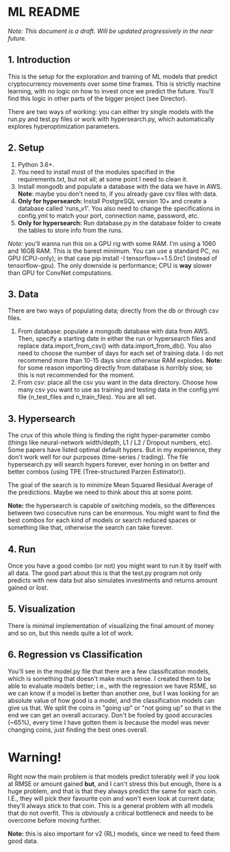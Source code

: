# ML README

*Note: This document is a draft. Will be updated progressively in the near future.*

## 1. Introduction

This is the setup for the exploration and training of ML models that predict cryptocurrency movements over some time frames. 
This is strictly machine learning, with no logic on how to invest once we predict the future. You'll find this logic in 
other parts of the bigger project (see Director). 

There are two ways of working: you can either try single models with the run.py and test.py files or work with hypersearch.py, 
which automatically explores hyperoptimization parameters.

## 2. Setup

1. Python 3.6+.
1. You need to install most of the modules specified in the requirements.txt, but not all; at some point I need to clean it.
1. Install mongodb and populate a database with the data we have in AWS. **Note**: maybe you don't need to, if you already 
gave csv files with data.
1. **Only for hypersearch:** Install PostgreSQL version 10+ and create a database called 'runs_v1'. You also need to change the specifications in
config.yml to match your port, connection name, password, etc.
1. **Only for hypersearch:** Run database.py in the database folder to create the tables to store info from the runs.

*Note:* you'll wanna run this on a GPU rig with some RAM. I'm using a 1060 and 16GB RAM. This is the barest minimum. You can 
use a standard PC, no GPU (CPU-only); in that case pip install -I tensorflow==1.5.0rc1 (instead of tensorflow-gpu). 
The only downside is performance; CPU is **way** slower than GPU for ConvNet computations. 

## 3. Data

There are two ways of populating data; directly from the db or through csv files. 

1. From database: populate a mongodb database with data from AWS. Then, specify a starting date in either the run or hypersearch files
and replace data.import_from_csv() with data.import_from_db(). You also need to choose the number of days for each set of training data. 
I do not recommend more than 10-15 days since otherwise RAM explodes. **Note:** for some reason importing directly from 
database is horribly slow, so this is not recommended for the moment.
1. From csv: place all the csv you want in the data directory. Choose how many csv you want to use as training and testing 
data in the config.yml file (n_test_files and n_train_files). You are all set.

## 3. Hypersearch

The crux of this whole thing is finding the right hyper-parameter combo (things like neural-network width/depth, L1 / L2 / Dropout numbers, 
etc). Some papers have listed optimal default hypers. But in my experience, they don't work well for our purposes (time-series / trading). 
The file hypersearch.py will search hypers forever, ever honing in on better and better combos (using TPE (Tree-structured Parzen Estimator)). 

The goal of the search is to minimize Mean Squared Residual Average of the predictions. Maybe we need to think about this at 
some point. 

**Note:** the hypersearch is capable of switching models, so the differences between two cosecutive runs can be enormous. 
You might want to find the best combos for each kind of models or search reduced spaces or something like that, otherwise the
search can take forever. 

## 4. Run

Once you have a good combo (or not) you might want to run it by itself with all data. The good part about this is that the 
test.py program not only predicts with new data but also simulates investments and returns amount gained or lost.

## 5. Visualization

There is minimal implementation of visualizing the final amount of money and so on, but this needs quite a lot of work.

## 6. Regression vs Classification

You'll see in the model.py file that there are a few classification models, which is something that doesn't make much sense.
I created them to be able to evaluate models better; i.e., with the regression we have RSME, so we can know if a model is better
than another one, but I was looking for an absolute value of how good is a model, and the classification models can give us that. 
We split the coins in "going up" or "not going up" so that in the end we can get an overall accuracy. Don't be fooled by
good accuracies (~65%), every time I have gotten them is because the model was never changing coins, just finding the best 
ones overall. 

# Warning!

Right now the main problem is that models predict tolerably well if you look at RMSE or amount gained **but**, 
and I can't stress this but enough, there is a huge problem, and that is that they always predict the same for each coin. 
I.E., they will pick their favourite coin and won't even look at current data; they'll always stick to that coin. This is 
a general problem with all models that do not overfit. This is obviously a critical bottleneck and needs to be overcome
before moving further. 

**Note:** this is also important for v2 (RL) models, since we need to feed them good data.
